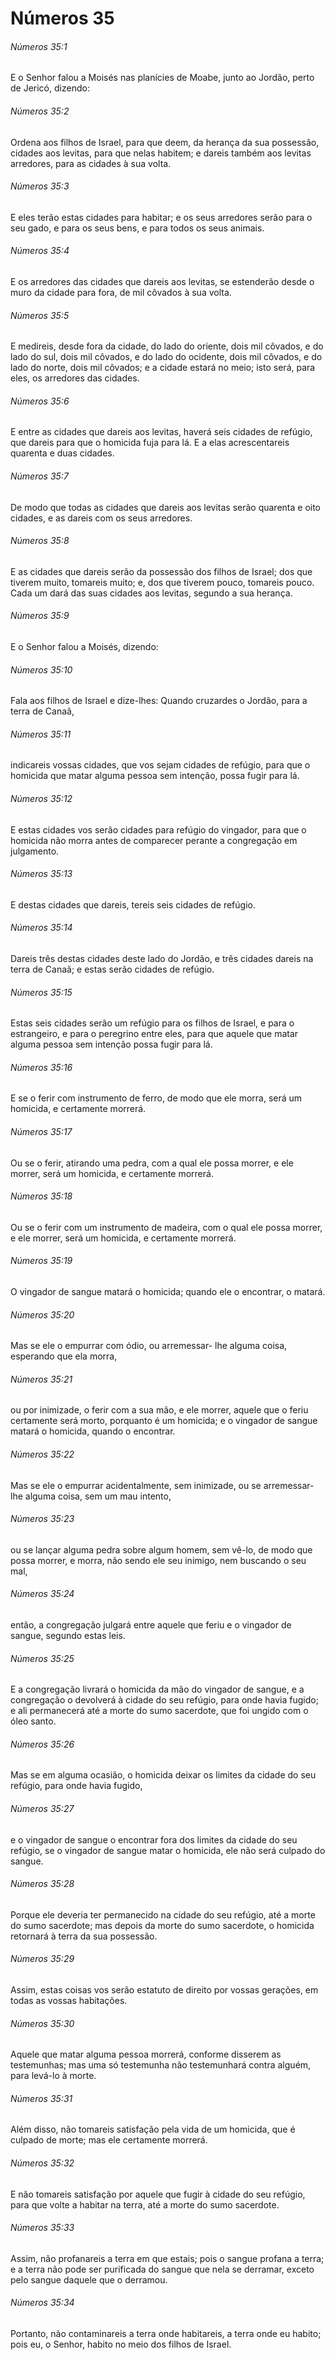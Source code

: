 # Números 35

###### Números 35:1

E o Senhor falou a Moisés nas planícies de Moabe, junto ao Jordão, perto de Jericó, dizendo:

###### Números 35:2

Ordena aos filhos de Israel, para que deem, da herança da sua possessão, cidades aos levitas, para que nelas habitem; e dareis também aos levitas arredores, para as cidades à sua volta.

###### Números 35:3

E eles terão estas cidades para habitar; e os seus arredores serão para o seu gado, e para os seus bens, e para todos os seus animais.

###### Números 35:4

E os arredores das cidades que dareis aos levitas, se estenderão desde o muro da cidade para fora, de mil côvados à sua volta.

###### Números 35:5

E medireis, desde fora da cidade, do lado do oriente, dois mil côvados, e do lado do sul, dois mil côvados, e do lado do ocidente, dois mil côvados, e do lado do norte, dois mil côvados; e a cidade estará no meio; isto será, para eles, os arredores das cidades.

###### Números 35:6

E entre as cidades que dareis aos levitas, haverá seis cidades de refúgio, que dareis para que o homicida fuja para lá. E a elas acrescentareis quarenta e duas cidades.

###### Números 35:7

De modo que todas as cidades que dareis aos levitas serão quarenta e oito cidades, e as dareis com os seus arredores.

###### Números 35:8

E as cidades que dareis serão da possessão dos filhos de Israel; dos que tiverem muito, tomareis muito; e, dos que tiverem pouco, tomareis pouco. Cada um dará das suas cidades aos levitas, segundo a sua herança.

###### Números 35:9

E o Senhor falou a Moisés, dizendo:

###### Números 35:10

Fala aos filhos de Israel e dize-lhes: Quando cruzardes o Jordão, para a terra de Canaã,

###### Números 35:11

indicareis vossas cidades, que vos sejam cidades de refúgio, para que o homicida que matar alguma pessoa sem intenção, possa fugir para lá.

###### Números 35:12

E estas cidades vos serão cidades para refúgio do vingador, para que o homicida não morra antes de comparecer perante a congregação em julgamento.

###### Números 35:13

E destas cidades que dareis, tereis seis cidades de refúgio.

###### Números 35:14

Dareis três destas cidades deste lado do Jordão, e três cidades dareis na terra de Canaã; e estas serão cidades de refúgio.

###### Números 35:15

Estas seis cidades serão um refúgio para os filhos de Israel, e para o estrangeiro, e para o peregrino entre eles, para que aquele que matar alguma pessoa sem intenção possa fugir para lá.

###### Números 35:16

E se o ferir com instrumento de ferro, de modo que ele morra, será um homicida, e certamente morrerá.

###### Números 35:17

Ou se o ferir, atirando uma pedra, com a qual ele possa morrer, e ele morrer, será um homicida, e certamente morrerá.

###### Números 35:18

Ou se o ferir com um instrumento de madeira, com o qual ele possa morrer, e ele morrer, será um homicida, e certamente morrerá.

###### Números 35:19

O vingador de sangue matará o homicida; quando ele o encontrar, o matará.

###### Números 35:20

Mas se ele o empurrar com ódio, ou arremessar- lhe alguma coisa, esperando que ela morra,

###### Números 35:21

ou por inimizade, o ferir com a sua mão, e ele morrer, aquele que o feriu certamente será morto, porquanto é um homicida; e o vingador de sangue matará o homicida, quando o encontrar.

###### Números 35:22

Mas se ele o empurrar acidentalmente, sem inimizade, ou se arremessar-lhe alguma coisa, sem um mau intento,

###### Números 35:23

ou se lançar alguma pedra sobre algum homem, sem vê-lo, de modo que possa morrer, e morra, não sendo ele seu inimigo, nem buscando o seu mal,

###### Números 35:24

então, a congregação julgará entre aquele que feriu e o vingador de sangue, segundo estas leis.

###### Números 35:25

E a congregação livrará o homicida da mão do vingador de sangue, e a congregação o devolverá à cidade do seu refúgio, para onde havia fugido; e ali permanecerá até a morte do sumo sacerdote, que foi ungido com o óleo santo.

###### Números 35:26

Mas se em alguma ocasião, o homicida deixar os limites da cidade do seu refúgio, para onde havia fugido,

###### Números 35:27

e o vingador de sangue o encontrar fora dos limites da cidade do seu refúgio, se o vingador de sangue matar o homicida, ele não será culpado do sangue.

###### Números 35:28

Porque ele deveria ter permanecido na cidade do seu refúgio, até a morte do sumo sacerdote; mas depois da morte do sumo sacerdote, o homicida retornará à terra da sua possessão.

###### Números 35:29

Assim, estas coisas vos serão estatuto de direito por vossas gerações, em todas as vossas habitações.

###### Números 35:30

Aquele que matar alguma pessoa morrerá, conforme disserem as testemunhas; mas uma só testemunha não testemunhará contra alguém, para levá-lo à morte.

###### Números 35:31

Além disso, não tomareis satisfação pela vida de um homicida, que é culpado de morte; mas ele certamente morrerá.

###### Números 35:32

E não tomareis satisfação por aquele que fugir à cidade do seu refúgio, para que volte a habitar na terra, até a morte do sumo sacerdote.

###### Números 35:33

Assim, não profanareis a terra em que estais; pois o sangue profana a terra; e a terra não pode ser purificada do sangue que nela se derramar, exceto pelo sangue daquele que o derramou.

###### Números 35:34

Portanto, não contaminareis a terra onde habitareis, a terra onde eu habito; pois eu, o Senhor, habito no meio dos filhos de Israel.

